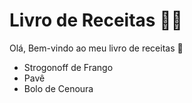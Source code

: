 # Livro de Receitas :man_cook:



Olá, Bem-vindo ao meu livro de receitas :wave:



- Strogonoff de Frango
- Pavê
- Bolo de Cenoura
